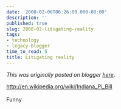 ```yaml
---
date: '2008-02-06T06:26:00.000-08:00'
description: ''
published: true
slug: 2008-02-litigating-reality
tags:
- technology
- legacy-blogger
time_to_read: 5
title: Litigating reality
---
```


*This was originally posted on blogger [here](https://pydanny.blogspot.com/2008/02/litigating-reality.html)*.

<a href="http://en.wikipedia.org/wiki/Indiana_Pi_Bill">http://en.wikipedia.org/wiki/Indiana_Pi_Bill</a><br /><br />Funny